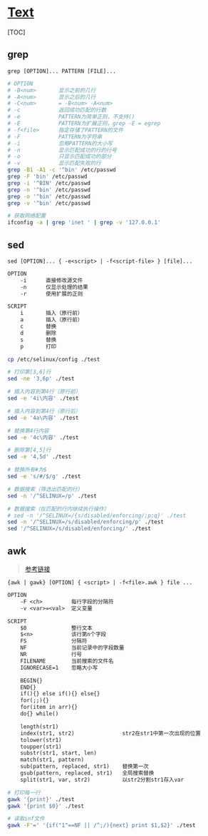 <link rel="stylesheet" href="https://zhmhbest.gitee.io/hellomathematics/style/index.css">
<script src="https://zhmhbest.gitee.io/hellomathematics/style/index.js"></script>

# [Text](./index.html)

[TOC]

## grep

`grep [OPTION]... PATTERN [FILE]...`

```bash
# OPTION
# -B<num>       显示之前的几行
# -A<num>       显示之后的几行
# -C<num>       = -B<num> -A<num>
# -c            返回成功匹配的行数
# -e            PATTERN为简单正则，不支持()
# -E            PATTERN为扩展正则，grep -E = egrep
# -f<file>      指定存储了PATTERN的文件
# -F            PATTERN为字符串
# -i            忽略PATTERN的大小写
# -n            显示匹配成功的行的行号
# -o            只显示匹配成功的部分
# -v            显示匹配失败的行
grep -B1 -A1 -c '^bin' /etc/passwd
grep -F 'bin' /etc/passwd
grep -i '^BIN' /etc/passwd
grep -n '^bin' /etc/passwd
grep -o '^bin' /etc/passwd
grep -v '^bin' /etc/passwd

# 获取网络配置
ifconfig -a | grep 'inet ' | grep -v '127.0.0.1'
```

## sed

`sed [OPTION]... { -e<script> | -f<script-file> } [file]...`

```txt
OPTION
    -i      直接修改源文件
    -n      仅显示处理的结果
    -r      使用扩展的正则
```

```txt
SCRIPT
    i       插入（原行前）
    a       插入（原行前）
    c       替换
    d       删除
    s       替换
    p       打印
```

```bash
cp /etc/selinux/config ./test

# 打印第[3,6]行
sed -ne '3,6p' ./test

# 插入内容到第4行（原行前）
sed -e '4i\内容' ./test

# 插入内容到第4行（原行后）
sed -e '4a\内容' ./test

# 替换第4行内容
sed -e '4c\内容' ./test

# 删除第[4,5]行
sed -e '4,5d' ./test

# 替换所有#为$
sed -e 's/#/$/g' ./test

# 数据搜索（筛选出匹配的行）
sed -n '/^SELINUX=/p' ./test

# 数据搜索（在匹配的行内继续执行操作）
# sed -n '/^SELINUX=/{s/disabled/enforcing/;p;q}' ./test
sed -n '/^SELINUX=/s/disabled/enforcing/p' ./test
sed '/^SELINUX=/s/disabled/enforcing/' ./test
```

## awk

>[参考链接](https://www.runoob.com/linux/linux-comm-awk.html)

`{awk | gawk} [OPTION] { <script> | -f<file>.awk } file ...`

```txt
OPTION
    -F <ch>         每行字段的分隔符
    -v <var>=<val>  定义变量
```

```txt
SCRIPT
    $0              整行文本
    $<n>            该行第n个字段
    FS              分隔符
    NF              当前记录中的字段数量
    NR              行号
    FILENAME        当前搜索的文件名
    IGNORECASE=1    忽略大小写

    BEGIN{}
    END{}
    if(){} else if(){} else{}
    for(;;){}
    for(item in arr){}
    do{} while()

    length(str1)
    index(str1, str2)               str2在str1中第一次出现的位置
    tolower(str1)
    toupper(str1)
    substr(str1, start, len)
    match(str1, pattern)
    sub(pattern, replaced, str1)    替换第一次
    gsub(pattern, replaced, str1)   全局搜索替换
    split(str1, var, str2)          以str2分割str1存入var
```

```bash
# 打印每一行
gawk '{print}' ./test
gawk '{print $0}' ./test

# 读取inf文件
gawk -F'=' '{if("1"==NF || /^;/){next} print $1,$2}' ./test
```
